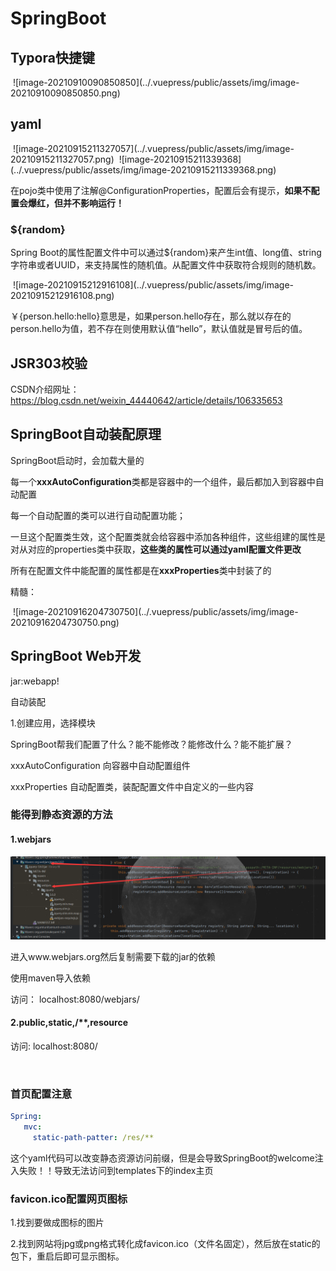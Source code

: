 # SpringBoot

## Typora快捷键

<img :src="$withBase('/assets/img/image-20210910090850850.png')">
![image-20210910090850850](../.vuepress/public/assets/img/image-20210910090850850.png)

## yaml

<img :src="$withBase('/assets/img/image-20210915211327057.png')">
![image-20210915211327057](../.vuepress/public/assets/img/image-20210915211327057.png)

<img :src="$withBase('/assets/img/image-20210915211339368.png')">
![image-20210915211339368](../.vuepress/public/assets/img/image-20210915211339368.png)

在pojo类中使用了注解@ConfigurationProperties，配置后会有提示，**如果不配置会爆红，但并不影响运行！**

### ${random}

Spring Boot的属性配置文件中可以通过${random}来产生int值、long值、string字符串或者UUID，来支持属性的随机值。从配置文件中获取符合规则的随机数。


<img :src="$withBase('/assets/img/image-20210915212916108.png')">
![image-20210915212916108](../.vuepress/public/assets/img/image-20210915212916108.png)

￥{person.hello:hello}意思是，如果person.hello存在，那么就以存在的person.hello为值，若不存在则使用默认值“hello”，默认值就是冒号后的值。



## JSR303校验

CSDN介绍网址：https://blog.csdn.net/weixin_44440642/article/details/106335653

## SpringBoot自动装配原理

SpringBoot启动时，会加载大量的

每一个**xxxAutoConfiguration**类都是容器中的一个组件，最后都加入到容器中自动配置

每一个自动配置的类可以进行自动配置功能；

一旦这个配置类生效，这个配置类就会给容器中添加各种组件，这些组建的属性是对从对应的properties类中获取，**这些类的属性可以通过yaml配置文件更改**

所有在配置文件中能配置的属性都是在**xxxProperties**类中封装了的

精髓：

<img :src="$withBase('/assets/img/image-20210916204730750.png')">
![image-20210916204730750](../.vuepress/public/assets/img/image-20210916204730750.png)

## SpringBoot Web开发

jar:webapp!

自动装配

1.创建应用，选择模块

SpringBoot帮我们配置了什么？能不能修改？能修改什么？能不能扩展？

xxxAutoConfiguration 向容器中自动配置组件

xxxProperties 自动配置类，装配配置文件中自定义的一些内容

### 能得到静态资源的方法

#### 1.webjars

<img src="../.vuepress/public/assets/img/image-20210916210603945.png" alt="image-20210916210603945"  />

进入www.webjars.org然后复制需要下载的jar的依赖

使用maven导入依赖

访问： localhost:8080/webjars/

#### 2.public,static,/**,resource

访问: localhost:8080/

<img :src="$withBase('/assets/img/image-20210916212017455.png')">

### 首页配置注意



```yaml
Spring:
   mvc:
     static-path-patter: /res/**
```

这个yaml代码可以改变静态资源访问前缀，但是会导致SpringBoot的welcome注入失败！！导致无法访问到templates下的index主页

### favicon.ico配置网页图标

1.找到要做成图标的图片

2.找到网站将jpg或png格式转化成favicon.ico（文件名固定），然后放在static的包下，重启后即可显示图标。
